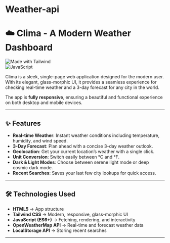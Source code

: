 # Weather-api
# ☁️ Clima - A Modern Weather Dashboard


![Made with Tailwind](https://img.shields.io/badge/Made%20with-TailwindCSS-38bdf8?logo=tailwindcss&logoColor=white)  
![JavaScript](https://img.shields.io/badge/JavaScript-ES6+-yellow?logo=javascript)  


Clima is a sleek, single-page web application designed for the modern user. With its elegant, glass-morphic UI, it provides a seamless experience for checking real-time weather and a 3-day forecast for any city in the world.  

The app is **fully responsive**, ensuring a beautiful and functional experience on both desktop and mobile devices.  

---

## ✨ Features

- **Real-time Weather**: Instant weather conditions including temperature, humidity, and wind speed.  
- **3-Day Forecast**: Plan ahead with a concise 3-day weather outlook.  
- **Geolocation**: Get your current location’s weather with a single click.  
- **Unit Conversion**: Switch easily between °C and °F.  
- **Dark & Light Modes**: Choose between serene light mode or deep cosmic dark mode.  
- **Recent Searches**: Saves your last few city lookups for quick access.  

---

## 🛠️ Technologies Used

- **HTML5** → App structure  
- **Tailwind CSS** → Modern, responsive, glass-morphic UI  
- **JavaScript (ES6+)** → Fetching, rendering, and interactivity  
- **OpenWeatherMap API** → Real-time and forecast weather data  
- **LocalStorage API** → Storing recent searches  

---
